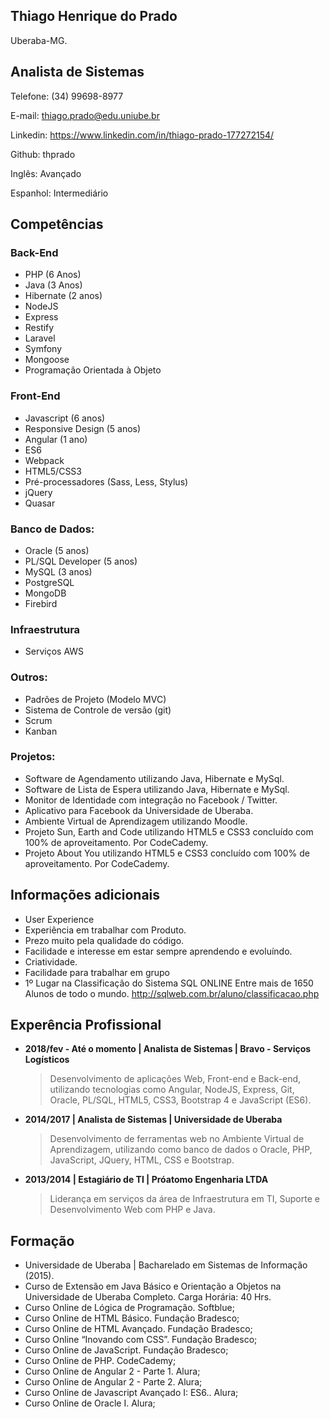 ## Thiago Henrique do Prado

Uberaba-MG.

## Analista de Sistemas
Telefone: (34) 99698-8977

E-mail: thiago.prado@edu.uniube.br

Linkedin: https://www.linkedin.com/in/thiago-prado-177272154/

Github: thprado

Inglês: Avançado

Espanhol: Intermediário


## Competências
### Back-End

* PHP (6 Anos)
* Java (3 Anos)
* Hibernate (2 anos)
* NodeJS
* Express
* Restify
* Laravel
* Symfony
* Mongoose
* Programação Orientada à Objeto

### Front-End

* Javascript (6 anos)
* Responsive Design (5 anos)
* Angular (1 ano)
* ES6 
* Webpack
* HTML5/CSS3
* Pré-processadores (Sass, Less, Stylus)
* jQuery
* Quasar

### Banco de Dados:

* Oracle (5 anos)
* PL/SQL Developer (5 anos)
* MySQL (3 anos)
* PostgreSQL
* MongoDB
* Firebird

### Infraestrutura

* Serviços AWS

### Outros:

* Padrões de Projeto (Modelo MVC)
* Sistema de Controle de versão (git)
* Scrum
* Kanban

### Projetos:

* Software de Agendamento utilizando Java, Hibernate e MySql.
* Software de Lista de Espera utilizando Java, Hibernate e MySql.
* Monitor de Identidade com integração no Facebook / Twitter.
* Aplicativo para Facebook da Universidade de Uberaba.
* Ambiente Virtual de Aprendizagem utilizando Moodle.
* Projeto Sun, Earth and Code utilizando HTML5 e CSS3 concluído com 100% de aproveitamento. Por CodeCademy.
* Projeto About You utilizando HTML5 e CSS3 concluído com 100% de aproveitamento. Por CodeCademy.


## Informações adicionais

* User Experience 
* Experiência em trabalhar com Produto.
* Prezo muito pela qualidade do código.
* Facilidade e interesse em estar sempre aprendendo e evoluíndo.
* Criatividade.
* Facilidade para trabalhar em grupo
* 1º Lugar na Classificação do Sistema SQL ONLINE Entre mais de 1650 Alunos de todo o mundo. http://sqlweb.com.br/aluno/classificacao.php


## Experência Profissional


- **2018/fev - Até o momento | Analista de Sistemas | Bravo - Serviços Logísticos**
	> Desenvolvimento de aplicações Web, Front-end e Back-end, utilizando tecnologias como Angular, NodeJS, Express, Git, Oracle, PL/SQL, HTML5, CSS3, Bootstrap 4 e JavaScript (ES6).
  
  
- **2014/2017 | Analista de Sistemas | Universidade de Uberaba**
	> Desenvolvimento de ferramentas web no Ambiente Virtual de Aprendizagem, utilizando como banco de dados o Oracle, PHP, JavaScript, JQuery, HTML, CSS e Bootstrap.
  
  
- **2013/2014 | Estagiário de TI | Próatomo Engenharia LTDA**
	> Liderança em serviços da área de Infraestrutura em TI, Suporte e Desenvolvimento Web com PHP e Java.
  
## Formação 

* Universidade de Uberaba | Bacharelado em Sistemas de Informação (2015).
* Curso de Extensão em Java Básico e Orientação a Objetos na Universidade de Uberaba Completo. Carga Horária: 40 Hrs.
* Curso Online de Lógica de Programação. Softblue;
* Curso Online de HTML Básico. Fundação Bradesco;
* Curso Online de HTML Avançado. Fundação Bradesco;
* Curso Online “Inovando com CSS”. Fundação Bradesco;
* Curso Online de JavaScript. Fundação Bradesco;
* Curso Online de PHP. CodeCademy;
* Curso Online de Angular 2 - Parte 1. Alura;
* Curso Online de Angular 2 - Parte 2. Alura;
* Curso Online de Javascript Avançado I: ES6.. Alura;
* Curso Online de Oracle I. Alura;
